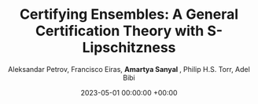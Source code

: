 ---
layout: post
categories: research
authors: "Amartya Sanyal"
title:  "Certifying Ensembles: A General Certification Theory with S-Lipschitzness"
date:   2023-05-01 00:00:00 +00:00
author: Aleksandar Petrov, Francisco Eiras, <strong> Amartya Sanyal </strong>, Philip H.S. Torr, Adel Bibi
important: new
accepted: yes
venue: <a href="https://icml.cc/"> International Conference on Machine Learning </a>
shortVenue: ICML
arxiv: https://arxiv.org/pdf/2304.13019.pdf
---